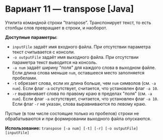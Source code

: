 # Вариант 11 — transpose [Java]
Утилита командной строки "transpose". 
Транспонирует текст, то есть столбцы слов превращает в строки, и наоборот. 

**Доступные параметры:**
+ `inputFile` задаёт имя входного файла. При отсутствии параметра текст считывается с консоли.
+ `-o outputFile` задаёт имя выходного файла. При отсутствии параметра текст выводится на консоль.
+ `-a num` задаёт ширину "поля" для каждого слова в выходном файле. 
Если длина слова меньше `num`, оставшееся место заполняется пробелами.
+ `-t` обрезает слова, если их длина больше, чем `num` символов (см. `-a num`).
Если флаг `-a` остутствует, считается, что установлен флаг `-a 10`.
+ `-r` выравнивает слова по правому краю в пределах "поля" (см. `-a num`).
Если флаг `-a` остутствует, считается, что установлен флаг `-a 10`.
Если флаг `-r` не указан, слова выравниваются по левому краю.

Пустые (в том числе состоящие только из пробелов) строки не обрабатываются и при формировании выходного файла опускаются.

**Использование:** `transpose [-a num] [-t] [-r] [-o outputFile] [inputFile]`